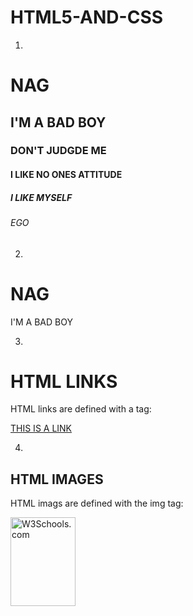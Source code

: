 # HTML5-AND-CSS
1.

<!DOCTYPE html>
<html>
<head>
<title>KASU NAGAVARDHAN</title>
</head>
<body>
<h1>NAG</h1>
<h2>I'M A BAD BOY</h2>
<h3>DON'T JUDGDE ME</h3>
<h4>I LIKE NO ONES ATTITUDE</h4>
<h5>I LIKE MYSELF</h5>
<h6>EGO</h6>
</body>
</html>

2.

<!DOCT'YPE html>
<html>
<head>
<title>KASU NAGAVARDHAN</title>
</head>
<body>
<h1>NAG</h1>
<p>I'M A BAD BOY</P>
</body>
</html>

3.


<!DOCTYPE html>
<html>
<body>
<h1>HTML LINKS</h1>
<p>HTML links are defined with a tag: </p>
<a href="https://www.w3schools.com">THIS IS A LINK</a>
</body>
</html>

4.


<!DOCTYTPE html>
<html>
<body>
<h2>HTML IMAGES</h2>
<p>HTML imags are defined with the img tag:</p>

<img src="w3schools.jpg"
alt="W3Schools.com" 
width="104" height="142">

</body>













</html>